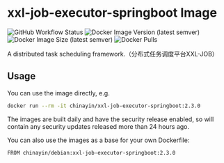 xxl-job-executor-springboot Image
=================

![GitHub Workflow Status](https://img.shields.io/github/workflow/status/chinayin-docker/xxl-job-executor-springboot/Docker%20Image%20CI)
![Docker Image Version (latest semver)](https://img.shields.io/docker/v/chinayin/xxl-job-executor-springboot?sort=semver)
![Docker Image Size (latest semver)](https://img.shields.io/docker/image-size/chinayin/xxl-job-executor-springboot?sort=semver)
![Docker Pulls](https://img.shields.io/docker/pulls/chinayin/xxl-job-executor-springboot)

A distributed task scheduling framework.（分布式任务调度平台XXL-JOB）

Usage
------------

You can use the image directly, e.g.

```bash
docker run --rm -it chinayin/xxl-job-executor-springboot:2.3.0
```

The images are built daily and have the security release enabled, so will contain any security updates released more
than 24 hours ago.

You can also use the images as a base for your own Dockerfile:

```bash
FROM chinayin/debian:xxl-job-executor-springboot:2.3.0
```
